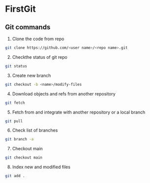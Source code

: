 # FirstGit

## Git commands

1. Clone the code from repo

```bash
git clone https://github.com/<user name>/<repo name>.git
```

2. Checkthe status of git repo

```bash
git status
```

3. Create new branch

```bash
git checkout -b <name>/modify-files
```

4. Download objects and refs from another repository

```bash
git fetch
```

5. Fetch from and integrate with another repository or a local branch

```bash
git pull
```

6. Check list of branches

```bash
git branch -a
```

7. Checkout main

```bash
git checkout main
```

8. Index new and modified files

```bash
git add .
```